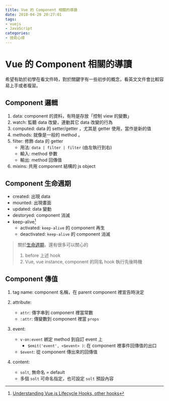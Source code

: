 ```yaml
---
title: Vue 的 Component 相關的導讀
date: 2018-04-20 20:27:01
tags: 
- vuejs
- JavaScript
categories: 
- 技術心得
---
```


# Vue 的 Component 相關的導讀

希望有助於初學在看文件時，對於關鍵字有一些初步的概念，看英文文件會比較容易上手或者複習。

## Component 邏輯

1. data: component 的資料，有時是存放「控制 view 的變數」
2. watch: 監聽 data 改變，連動其它 data 改變的行為
3. computed: data 的 setter/getter ，尤其是 getter 使用，當作是新的值
4. methods: 就像是一般的 method 。
5. filter: 修飾 data 的 getter
   - 用法: `data | filter | filter` (由左執行到右)
   - 輸入: method 參數
   - 輸出: method 回傳值
6. mixins: 共用 component 結構的 js object

## Component 生命週期

- created: 出現 data
- mounted: 出現畫面
- updated: data 變動
- destoryed: component 消滅
- keep-alive[^vue-hooks]
  - activated: `keep-alive` 的 component 再生
  - deactivated: `keep-alive` 的 component 消滅

> 關於[生命週期](https://vuejs.org/v2/guide/instance.html#Lifecycle-Diagram)，還有很多可以關心的
>
> 1. before 上述 hook
> 2. Vue, vue instance, component 的同名 hook 執行先後時機

## Component 傳值

1. tag name: component 名稱，在 parent component 裡宣告時決定
2. attribute:
   - `attr`: 傳字串到 component 裡當常數
   - `:attr`: 傳變數到 component 裡當 `props`
3. event:
   - `v-on:event` 綁定 method 到自訂 event 上
     - `$emit('event', <$event> )`: 在 component 裡事件回傳值的出口
   - `$event`: 從 component 傳出來的回傳值
4. content:

   - `solt`, 無命名 = default
   - 多個 `solt` 可命名指定，也可設定 `solt` 預設內容

<!-- prettier-ignore-start -->
[^vue-hooks]: [Understanding Vue.js Lifecycle Hooks, other hooks](https://alligator.io/vuejs/component-lifecycle/#other-hooks)
<!-- prettier-ignore-end -->
